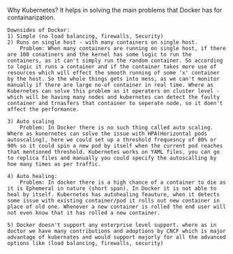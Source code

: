 Why Kubernetes? 
    It helps in solving the main problems that Docker has for containarization.

    Downsides of Docker:
    1) Simple (no load balancing, firewalls, Security)
    2) Runs on single host - with many containers on single host.
        Problem: When many containers are running on single host, if there are 100 conatiners and the kernel has some logic to run the containers, as it can't simply run the random container. So according to logic it runs a container and if the container takes more use of resources which will effect the smooth running of some 'x' container by the host. So the whole things gets into mess, as we can't monitor manually if there are large no-of container in real time. Where as Kubernetes can solve this problem as it operaters on cluster level - which will be having many nodes and kubernetes can detect the faulty container and trnasfers that container to seperate node, so it doen't affect the performance.

    3) Auto scaling 
        Problem: In Docker there is no such thing called auto scaling. Where as kunernetes can solve the issue with HPA(Horizontal pods autoscaling), here we could set up a threshold frequesncy of 80% or 90% so it could spin a new pod by itself when the current pod reaches that mentioned threshold. Kubernetes works on YAML files, you can go to replica files and manually you could specify the autoscalling by hoe many times as per traffic.

    4) Auto healing:
        Problem: In docker there is a high chance of a container to die as it is Ephemeral in nature (short span). In Docker it is not able to heal by itself. Kubernetes has autohealing feauture, when it detects some issue with existing container/pod it rolls out new container in place of old one. Whenever a new container is rolled the end user will not even know that it has rolled a new container.

    5) Docker doesn't support any enterprise level support. where as in doctor we have many contributions and adoptions by CNCF which is major advantage of kubernates and would support majorly for all the advanced options like (load balancing, firewalls, security)